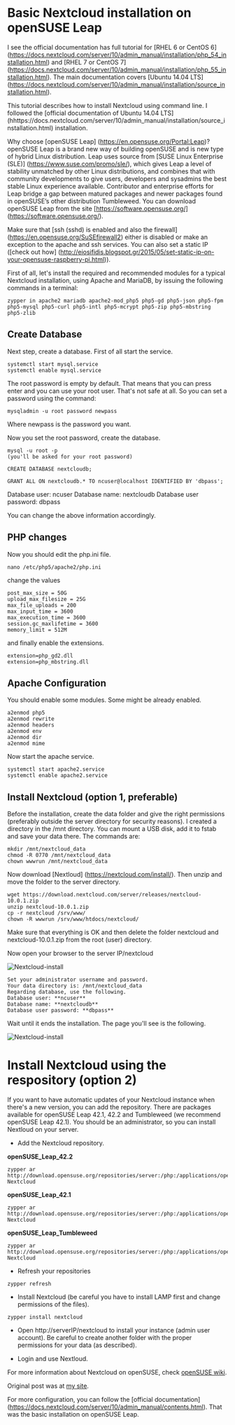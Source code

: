 # Basic Nextcloud installation on openSUSE Leap

I see the official documentation has full tutorial for [RHEL 6 or CentOS 6] (https://docs.nextcloud.com/server/10/admin_manual/installation/php_54_installation.html) and [RHEL 7 or CentOS 7] (https://docs.nextcloud.com/server/10/admin_manual/installation/php_55_installation.html). The main documentation covers [Ubuntu 14.04 LTS] (https://docs.nextcloud.com/server/10/admin_manual/installation/source_installation.html).

This tutorial describes how to install Nextcloud using command line. I followed the [official documentation of Ubuntu 14.04 LTS] (hhttps://docs.nextcloud.com/server/10/admin_manual/installation/source_installation.html) installation.

Why choose [openSUSE Leap] (https://en.opensuse.org/Portal:Leap)? openSUSE Leap is a brand new way of building openSUSE and is new type of hybrid Linux distribution. Leap uses source from [SUSE Linux Enterprise (SLE)] (https://www.suse.com/promo/sle/), which gives Leap a level of stability unmatched by other Linux distributions, and combines that with community developments to give users, developers and sysadmins the best stable Linux experience available. Contributor and enterprise efforts for Leap bridge a gap between matured packages and newer packages found in openSUSE’s other distribution Tumbleweed. You can download openSUSE Leap from the site [https://software.opensuse.org/] (https://software.opensuse.org/).

Make sure that [ssh (sshd) is enabled and also the firewall] (https://en.opensuse.org/SuSEfirewall2) either is disabled or make an exception to the apache and ssh services. You can also set a static IP ([check out how] (http://eiosifidis.blogspot.gr/2015/05/set-static-ip-on-your-opensuse-raspberry-pi.html)).

First of all, let's install the required and recommended modules for a typical Nextcloud installation, using Apache and MariaDB, by issuing the following commands in a terminal:

```
zypper in apache2 mariadb apache2-mod_php5 php5-gd php5-json php5-fpm php5-mysql php5-curl php5-intl php5-mcrypt php5-zip php5-mbstring php5-zlib
```

## Create Database

Next step, create a database. First of all start the service.

```
systemctl start mysql.service
systemctl enable mysql.service
```

The root password is empty by default. That means that you can press enter and you can use your root user. That's not safe at all. So you can set a password using the command:

```
mysqladmin -u root password newpass
```

Where newpass is the password you want.

Now you set the root password, create the database.

```
mysql -u root -p 
(you'll be asked for your root password)

CREATE DATABASE nextcloudb;

GRANT ALL ON nextcloudb.* TO ncuser@localhost IDENTIFIED BY 'dbpass';
```

Database user: ncuser
Database name: nextcloudb
Database user password: dbpass

You can change the above information accordingly.

## PHP changes

Now you should edit the php.ini file.

```
nano /etc/php5/apache2/php.ini
```

change the values

```
post_max_size = 50G
upload_max_filesize = 25G
max_file_uploads = 200
max_input_time = 3600
max_execution_time = 3600
session.gc_maxlifetime = 3600
memory_limit = 512M
```

and finally enable the extensions.

```
extension=php_gd2.dll
extension=php_mbstring.dll
```

## Apache Configuration

You should enable some modules. Some might be already enabled.

```
a2enmod php5
a2enmod rewrite
a2enmod headers
a2enmod env
a2enmod dir
a2enmod mime
```

Now start the apache service.

```
systemctl start apache2.service
systemctl enable apache2.service
```

## Install Nextcloud (option 1, preferable)

Before the installation, create the data folder and give the right permissions (preferably outside the server directory for security reasons). I created a directory in the /mnt directory. You can mount a USB disk, add it to fstab and save your data there. The commands are:

```
mkdir /mnt/nextcloud_data
chmod -R 0770 /mnt/nextcloud_data
chown wwwrun /mnt/nextcloud_data
```

Now download [Nextloud] (https://nextcloud.com/install/). Then unzip and move the folder to the server directory.

```
wget https://download.nextcloud.com/server/releases/nextcloud-10.0.1.zip
unzip nextcloud-10.0.1.zip
cp -r nextcloud /srv/www/
chown -R wwwrun /srv/www/htdocs/nextcloud/
```

Make sure that everything is OK and then delete the folder nextcloud and nextcloud-10.0.1.zip from the root (user) directory.

Now open your browser to the server IP/nextcloud

![Nextcloud-install](/pictures/nextcloud_install.png)

```
Set your administrator username and password.
Your data directory is: /mnt/nextcloud_data
Regarding database, use the following.
Database user: **ncuser**
Database name: **nextcloudb**
Database user password: **dbpass**
```

Wait until it ends the installation. The page you'll see is the following.

![Nextcloud-install](/pictures/nextcloud_first_login.png)


# Install Nextcloud using the respository (option 2)

If you want to have automatic updates of your Nextcloud instance when there's a new version, you can add the repository. There are packages available for openSUSE Leap 42.1, 42.2 and Tumbleweed (we recommend openSUSE Leap 42.1). You should be an administrator, so you can install Nextloud on your server.

* Add the Nextcloud repository.

**openSUSE_Leap_42.2**
```
zypper ar http://download.opensuse.org/repositories/server:/php:/applications/openSUSE_Leap_42.2/ Nextcloud
```

**openSUSE_Leap_42.1**
```
zypper ar http://download.opensuse.org/repositories/server:/php:/applications/openSUSE_Leap_42.1/ Nextcloud
```

**openSUSE_Leap_Tumbleweed**
```
zypper ar http://download.opensuse.org/repositories/server:/php:/applications/openSUSE_Tumbleweed/ Nextcloud
```

* Refresh your repositories
```
zypper refresh
```

* Install Nextcloud (be careful you have to install LAMP first and change permissions of the files).
```
zypper install nextcloud
```

* Open http://serverIP/nextcloud to install your instance (admin user account). Be careful to create another folder with the proper permissions for your data (as described).

* Login and use Nextloud.

For more information about Nextcloud on openSUSE, check [openSUSE wiki](https://en.opensuse.org/SDB:Nextcloud).

Original post was at [my site](http://eiosifidis.blogspot.gr/2016/10/nextcloud-install-on-opensuse-leap-421.html).

For more configuration, you can follow the [official documentation] (https://docs.nextcloud.com/server/10/admin_manual/contents.html). That was the basic installation on openSUSE Leap.
